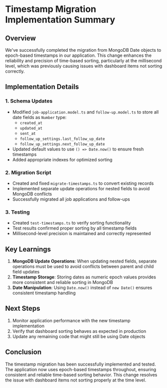 # Timestamp Migration Implementation Summary

## Overview
We've successfully completed the migration from MongoDB Date objects to epoch-based timestamps in our application. This change enhances the reliability and precision of time-based sorting, particularly at the millisecond level, which was previously causing issues with dashboard items not sorting correctly.

## Implementation Details

### 1. Schema Updates
- Modified `job-application.model.ts` and `follow-up.model.ts` to store all date fields as `Number` type:
  - `created_at`
  - `updated_at`
  - `sent_at`
  - `follow_up_settings.last_follow_up_date`
  - `follow_up_settings.next_follow_up_date`
- Updated default values to use `() => Date.now()` to ensure fresh timestamps
- Added appropriate indexes for optimized sorting

### 2. Migration Script
- Created and fixed `migrate-timestamps.ts` to convert existing records
- Implemented separate update operations for nested fields to avoid MongoDB conflicts
- Successfully migrated all job applications and follow-ups

### 3. Testing
- Created `test-timestamps.ts` to verify sorting functionality
- Test results confirmed proper sorting by all timestamp fields
- Millisecond-level precision is maintained and correctly represented

## Key Learnings
1. **MongoDB Update Operations**: When updating nested fields, separate operations must be used to avoid conflicts between parent and child field updates
2. **Timestamp Storage**: Storing dates as numeric epoch values provides more consistent and reliable sorting in MongoDB
3. **Date Manipulation**: Using `Date.now()` instead of `new Date()` ensures consistent timestamp handling

## Next Steps
1. Monitor application performance with the new timestamp implementation
2. Verify that dashboard sorting behaves as expected in production
3. Update any remaining code that might still be using Date objects

## Conclusion
The timestamp migration has been successfully implemented and tested. The application now uses epoch-based timestamps throughout, ensuring consistent and reliable time-based sorting behavior. This change resolves the issue with dashboard items not sorting properly at the time level. 